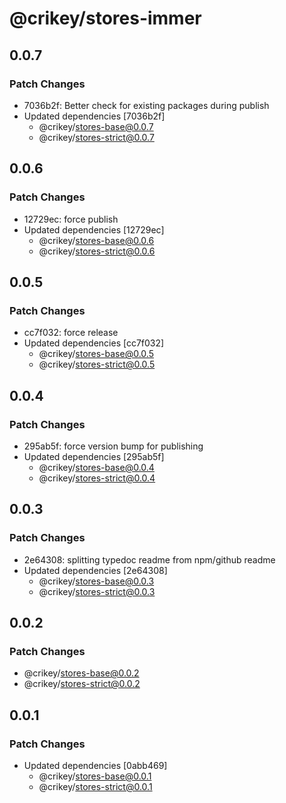 # @crikey/stores-immer

## 0.0.7

### Patch Changes

- 7036b2f: Better check for existing packages during publish
- Updated dependencies [7036b2f]
  - @crikey/stores-base@0.0.7
  - @crikey/stores-strict@0.0.7

## 0.0.6

### Patch Changes

- 12729ec: force publish
- Updated dependencies [12729ec]
  - @crikey/stores-base@0.0.6
  - @crikey/stores-strict@0.0.6

## 0.0.5

### Patch Changes

- cc7f032: force release
- Updated dependencies [cc7f032]
  - @crikey/stores-base@0.0.5
  - @crikey/stores-strict@0.0.5

## 0.0.4

### Patch Changes

- 295ab5f: force version bump for publishing
- Updated dependencies [295ab5f]
  - @crikey/stores-base@0.0.4
  - @crikey/stores-strict@0.0.4

## 0.0.3

### Patch Changes

- 2e64308: splitting typedoc readme from npm/github readme
- Updated dependencies [2e64308]
  - @crikey/stores-base@0.0.3
  - @crikey/stores-strict@0.0.3

## 0.0.2

### Patch Changes

- @crikey/stores-base@0.0.2
- @crikey/stores-strict@0.0.2

## 0.0.1

### Patch Changes

- Updated dependencies [0abb469]
  - @crikey/stores-base@0.0.1
  - @crikey/stores-strict@0.0.1
